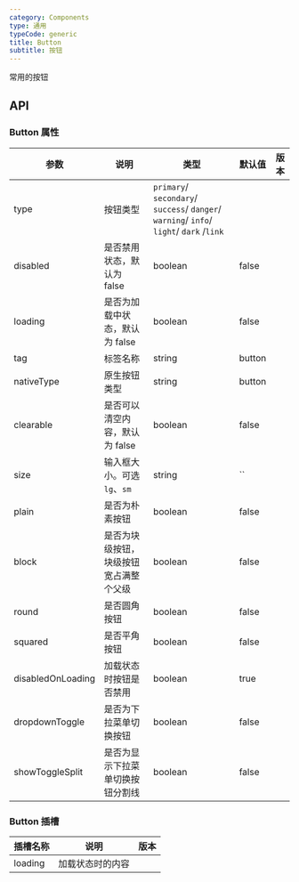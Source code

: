 ```yaml
---
category: Components
type: 通用
typeCode: generic
title: Button
subtitle: 按钮
---
```


常用的按钮

## API

### Button 属性

| 参数                             | 说明                                           | 类型                                                               | 默认值    | 版本 |
|--------------------------------|-------------------------------------------|-----------------------------------------------------------------------|--------| --- |
| type                           | 按钮类型                                | `primary`/ `secondary`/ `success`/ `danger`/ `warning`/ `info`/ `light`/ `dark` /`link` |        |  |
| disabled                       | 是否禁用状态，默认为 false                                  | boolean                                       | false  |  |
| loading                       | 是否为加载中状态，默认为 false                            | boolean                                   | false  |  |
| tag                            | 标签名称                                     | string                                         | button |  |
| nativeType                     | 原生按钮类型                                     | string                                                | button |  |
| clearable                      | 是否可以清空内容，默认为 false                         | boolean                                                        | false  |  |
| size                           | 输入框大小。可选 `lg`、`sm`                          | string                                                | ``     |  |
| plain                          | 是否为朴素按钮                                        | boolean                                       | false  |  |
| block                          | 是否为块级按钮，块级按钮宽占满整个父级                               | boolean                                    | false  |  |
| round                          | 是否圆角按钮                                    | boolean                                            | false  |  |
| squared                          | 是否平角按钮                                        | boolean                                              | false  |  |
| disabledOnLoading            | 加载状态时按钮是否禁用                                      | boolean                                         | true   |  |
| dropdownToggle            | 是否为下拉菜单切换按钮                                     | boolean                                      | false  |  |
| showToggleSplit            | 是否为显示下拉菜单切换按钮分割线                             | boolean                                      | false  |  |


### Button 插槽

| 插槽名称    | 说明                                               | 版本  |
|---------|--------------------------------------------------|-----|
| loading  | 加载状态时的内容                                         |     |
